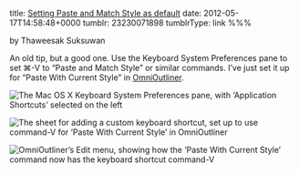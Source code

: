 title: [Setting Paste and Match Style as default](http://thaweesak.com/2009/06/15/setting-paste-and-match-style-as-default/)
date: 2012-05-17T14:58:48+0000
tumblr: 23230071898
tumblrType: link
%%%

by Thaweesak Suksuwan

An old tip, but a good one. Use the Keyboard System Preferences pane to set ⌘-V to “Paste and Match Style” or similar commands. I’ve just set it up for “Paste With Current Style” in [OmniOutliner](http://www.omnigroup.com/products/omnioutliner/).

![The Mac OS X Keyboard System Preferences pane, with ‘Application Shortcuts’ selected on the left](tumblr_m4698mqhpS1qb1802.png)

![The sheet for adding a custom keyboard shortcut, set up to use command-V for ‘Paste With Current Style’ in OmniOutliner](tumblr_m4698uWnmi1qb1802.png)

![OmniOutliner’s Edit menu, showing how the ‘Paste With Current Style’ command now has the keyboard shortcut command-V](tumblr_m469c5u0331qb1802.png)
